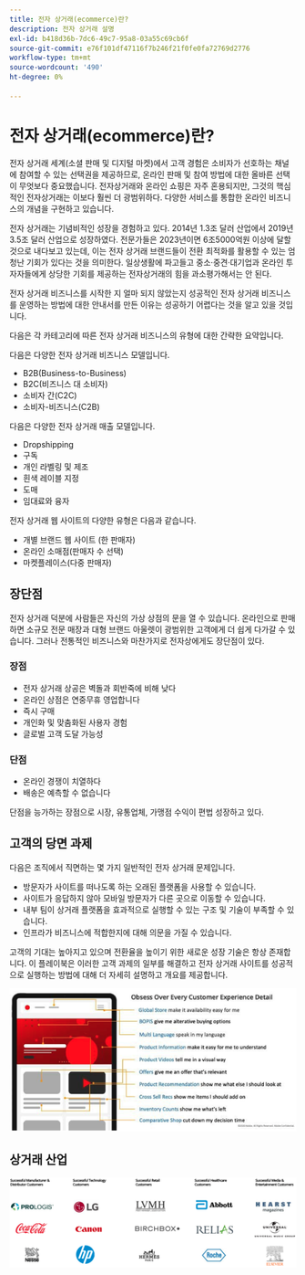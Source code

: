 ```yaml
---
title: 전자 상거래(ecommerce)란?
description: 전자 상거래 설명
exl-id: b418d36b-7dc6-49c7-95a8-03a55c69cb6f
source-git-commit: e76f101df47116f7b246f21f0fe0fa72769d2776
workflow-type: tm+mt
source-wordcount: '490'
ht-degree: 0%

---
```


# 전자 상거래(ecommerce)란?

전자 상거래 세계(소셜 판매 및 디지털 마켓)에서 고객 경험은 소비자가 선호하는 채널에 참여할 수 있는 선택권을 제공하므로, 온라인 판매 및 참여 방법에 대한 올바른 선택이 무엇보다 중요했습니다. 전자상거래와 온라인 쇼핑은 자주 혼용되지만, 그것의 핵심적인 전자상거래는 이보다 훨씬 더 광범위하다. 다양한 서비스를 통합한 온라인 비즈니스의 개념을 구현하고 있습니다.

전자 상거래는 기념비적인 성장을 경험하고 있다. 2014년 1.3조 달러 산업에서 2019년 3.5조 달러 산업으로 성장하였다. 전문가들은 2023년이면 6조5000억원 이상에 달할 것으로 내다보고 있는데, 이는 전자 상거래 브랜드들이 전환 최적화를 활용할 수 있는 엄청난 기회가 있다는 것을 의미한다. 일상생활에 파고들고 중소·중견·대기업과 온라인 투자자들에게 상당한 기회를 제공하는 전자상거래의 힘을 과소평가해서는 안 된다.

전자 상거래 비즈니스를 시작한 지 얼마 되지 않았는지 성공적인 전자 상거래 비즈니스를 운영하는 방법에 대한 안내서를 만든 이유는 성공하기 어렵다는 것을 알고 있을 것입니다.

다음은 각 카테고리에 따른 전자 상거래 비즈니스의 유형에 대한 간략한 요약입니다.

다음은 다양한 전자 상거래 비즈니스 모델입니다.

- B2B(Business-to-Business)
- B2C(비즈니스 대 소비자)
- 소비자 간(C2C)
- 소비자-비즈니스(C2B)

다음은 다양한 전자 상거래 매출 모델입니다.

- Dropshipping
- 구독
- 개인 라벨링 및 제조
- 흰색 레이블 지정
- 도매
- 임대료와 융자

전자 상거래 웹 사이트의 다양한 유형은 다음과 같습니다.

- 개별 브랜드 웹 사이트 (한 판매자)
- 온라인 소매점(판매자 수 선택)
- 마켓플레이스(다중 판매자)

## 장단점

전자 상거래 덕분에 사람들은 자신의 가상 상점의 문을 열 수 있습니다. 온라인으로 판매하면 소규모 전문 매장과 대형 브랜드 아울렛이 광범위한 고객에게 더 쉽게 다가갈 수 있습니다. 그러나 전통적인 비즈니스와 마찬가지로 전자상에게도 장단점이 있다.

### 장점

- 전자 상거래 상공은 벽돌과 회반죽에 비해 낮다
- 온라인 상점은 연중무휴 영업합니다
- 즉시 구매
- 개인화 및 맞춤화된 사용자 경험
- 글로벌 고객 도달 가능성

### 단점

- 온라인 경쟁이 치열하다
- 배송은 예측할 수 없습니다

단점을 능가하는 장점으로 시장, 유통업체, 가맹점 수익이 편법 성장하고 있다.

## 고객의 당면 과제

다음은 조직에서 직면하는 몇 가지 일반적인 전자 상거래 문제입니다.

- 방문자가 사이트를 떠나도록 하는 오래된 플랫폼을 사용할 수 있습니다.
- 사이트가 응답하지 않아 모바일 방문자가 다른 곳으로 이동할 수 있습니다.
- 내부 팀이 상거래 플랫폼을 효과적으로 실행할 수 있는 구조 및 기술이 부족할 수 있습니다.
- 인프라가 비즈니스에 적합한지에 대해 의문을 가질 수 있습니다.

고객의 기대는 높아지고 있으며 전환율을 높이기 위한 새로운 성장 기술은 항상 존재합니다. 이 플레이북은 이러한 고객 과제의 일부를 해결하고 전자 상거래 사이트를 성공적으로 실행하는 방법에 대해 더 자세히 설명하고 개요를 제공합니다.

![상거래 기술의 가치](../../assets/playbooks/commerce-tech.png)

## 상거래 산업

![상거래 기술의 가치](../../assets/playbooks/commerce-industries.png)
